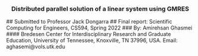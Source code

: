 <h3 style="text-align: center;">Distributed parallel solution of a linear system using GMRES</h3>
## Submitted to Professor Jack Dongarra
## Final report: Scientific Computing for Engineers, CS594, Spring 2022
### By: Amirehsan Ghasmei
#### Bredesen Center for Interdisciplinary Research and Graduate Education, University of Tennessee, Knoxville, TN 37996, USA. Email: aghasemi@vols.utk.edu


